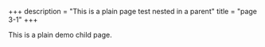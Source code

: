 +++
description = "This is a plain page test nested in a parent"
title = "page 3-1"
+++

This is a plain demo child page.
